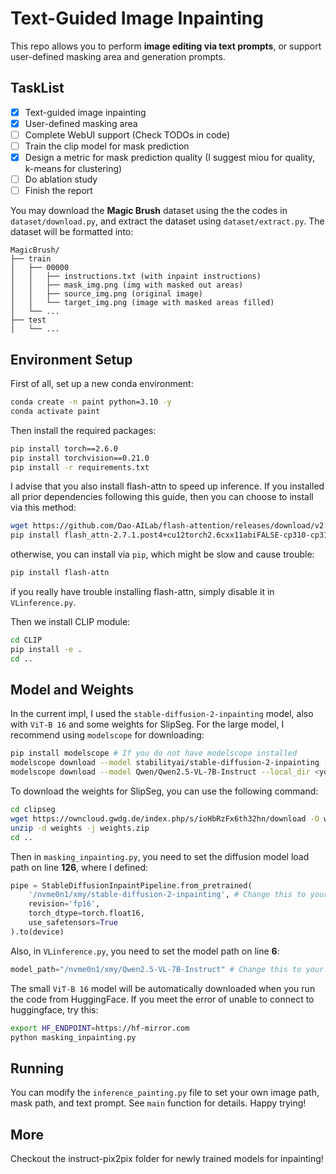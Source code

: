 # Text-Guided Image Inpainting

This repo allows you to perform **image editing via text prompts**, or support user-defined masking area and generation prompts.

## TaskList

- [x] Text-guided image inpainting
- [x] User-defined masking area
- [ ] Complete WebUI support (Check TODOs in code)
- [ ] Train the clip model for mask prediction
- [x] Design a metric for mask prediction quality (I suggest miou for quality, k-means for clustering)
- [ ] Do ablation study
- [ ] Finish the report

You may download the **Magic Brush** dataset using the the codes in `dataset/download.py`, and extract the dataset using `dataset/extract.py`. The dataset will be formatted into:


```
MagicBrush/
├── train
│   ├── 00000
│   │   ├── instructions.txt (with inpaint instructions)
│   │   ├── mask_img.png (img with masked out areas)
│   │   ├── source_img.png (original image)
│   │   └── target_img.png (image with masked areas filled)
│   └── ...
├── test
│   └── ...
```


## Environment Setup
First of all, set up a new conda environment:
```bash
conda create -n paint python=3.10 -y
conda activate paint
```

Then install the required packages:
```bash
pip install torch==2.6.0
pip install torchvision==0.21.0
pip install -r requirements.txt
```

I advise that you also install flash-attn to speed up inference. If you installed all prior dependencies following this guide, then you can choose to install via this method:
```bash
wget https://github.com/Dao-AILab/flash-attention/releases/download/v2.7.1.post4/flash_attn-2.7.1.post4+cu12torch2.6cxx11abiFALSE-cp310-cp310-linux_x86_64.whl
pip install flash_attn-2.7.1.post4+cu12torch2.6cxx11abiFALSE-cp310-cp310-linux_x86_64.whl
```
otherwise, you can install via `pip`, which might be slow and cause trouble:
```bash
pip install flash-attn
```
if you really have trouble installing flash-attn, simply disable it in `VLinference.py`.


Then we install CLIP module:
```bash
cd CLIP
pip install -e .
cd ..
```

## Model and Weights
In the current impl, I used the `stable-diffusion-2-inpainting` model, also with `ViT-B 16` and some weights for SlipSeg. For the large model, I recommend using `modelscope` for downloading:

```bash
pip install modelscope # If you do not have modelscope installed
modelscope download --model stabilityai/stable-diffusion-2-inpainting --local_dir <your local dir>
modelscope download --model Qwen/Qwen2.5-VL-7B-Instruct --local_dir <your local dir>
```

To download the weights for SlipSeg, you can use the following command:

```bash
cd clipseg
wget https://owncloud.gwdg.de/index.php/s/ioHbRzFx6th32hn/download -O weights.zip
unzip -d weights -j weights.zip
cd ..
```

Then in `masking_inpainting.py`, you need to set the diffusion model load path on line **126**, where I defined:
```python
pipe = StableDiffusionInpaintPipeline.from_pretrained(
    '/nvme0n1/xmy/stable-diffusion-2-inpainting', # Change this to your own local dir
    revision='fp16', 
    torch_dtype=torch.float16,
    use_safetensors=True
).to(device)
```

Also, in `VLinference.py`, you need to set the model path on line **6**:
```python
model_path="/nvme0n1/xmy/Qwen2.5-VL-7B-Instruct" # Change this to your own local dir
```

The small `ViT-B 16` model will be automatically downloaded when you run the code from HuggingFace. If you meet the error of unable to connect to huggingface, try this:
```bash
export HF_ENDPOINT=https://hf-mirror.com
python masking_inpainting.py
```

## Running
You can modify the `inference_painting.py` file to set your own image path, mask path, and text prompt. See `main` function for details. Happy trying!

## More
Checkout the instruct-pix2pix folder for newly trained models for inpainting!
